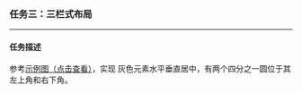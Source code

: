 ### 任务三：三栏式布局
----
#### 任务描述

参考<a href="http://7xrp04.com1.z0.glb.clouddn.com/task_1_4_1.png">示例图（点击查看）</a>，实现 灰色元素水平垂直居中，有两个四分之一圆位于其左上角和右下角。
